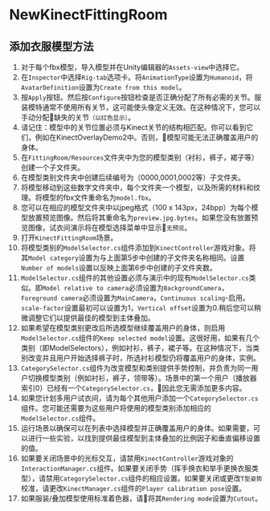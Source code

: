 # NewKinectFittingRoom

## 添加衣服模型方法
1. 对于每个fbx模型，导入模型并在Unity编辑器的`Assets-view`中选择它。
2. 在`Inspector`中选择`Rig-tab`选项卡。将`AnimationType`设置为`Humanoid`，将`AvatarDefinition`设置为`Create from this model`。
3. 按`Apply`按钮。然后按`Configure`按钮检查是否正确分配了所有必需的关节。服装模特通常不使用所有关节，这可能使头像定义无效。在这种情况下，您可以手动分配:bug:缺失的关节`（以红色显示）`。
4. 请记住：模型中的关节位置必须与Kinect关节的结构相匹配。你可以看到它们，例如在KinectOverlayDemo2中。否则，:bug:模型可能无法正确覆盖用户的身体。
5. 在`FittingRoom/Resources`文件夹中为您的模型类别（衬衫，裤子，裙子等）创建一个子文件夹。
6. 在模型类别文件夹中创建后续编号为（0000,0001,0002等）子文件夹。
7. 将模型移动到这些数字文件夹中，每个文件夹一个模型，以及所需的材料和纹理。将模型的fbx文件重命名为`model.fbx`。
8. 您可以在相应的模型文件夹中以jpeg格式（100 x 143px，24bpp）为每个模型放置预览图像。然后将其重命名为`preview.jpg.bytes`。如果您没有放置预览图像，试衣间演示将在模型选择菜单中显示:bug:`无预览`。
9. 打开`KinectFittingRoom`场景。   
10. 将模型类别的`ModelSelector.cs`组件添加到`KinectController`游戏对象。将其`Model category`设置为与上面第5步中创建的子文件夹名称相同。设置`Number of models`设置以反映上面第6步中创建的子文件夹数。
11. `ModelSelector.cs`组件的其他设置必须与演示中的现有`ModelSelector.cs`类似。即`Model relative to camera`必须设置为`BackgroundCamera`，`Foreground camera`必须设置为`MainCamera`，`Continuous scaling`-启用。`scale-factor`设置最初可以设置为1，`Vertical offset`设置为0.稍后您可以稍微调整它们以提供最佳的模型到主体叠加。
12. 如果希望在模型类别更改后所选模型继续覆盖用户的身体，则启用`ModelSelector.cs`组件的`Keep selected model`设置。这很好用，如果有几个类别（即ModelSelectors），例如衬衫，裤子，裙子等。在这种情况下，当类别改变并且用户开始选择裤子时，所选衬衫模型仍将覆盖用户的身体，实例。
13. `CategorySelector.cs`组件为改变模型和类别提供手势控制，并负责为同一用户切换模型类别（例如衬衫，裤子，领带等）。场景中的第一个用户（播放器索引0）已经有一个`CategorySelector.cs`，:bug:因此您无需添加更多内容。
14. 如果您计划多用户试衣间，请为每个其他用户添加一个`CategorySelector.cs`组件。您可能还需要为这些用户将使用的模型类别添加相应的`ModelSelector.cs`组件。
15. 运行场景以确保可以在列表中选择模型并正确覆盖用户的身体。如果需要，可以进行一些实验，以找到提供最佳模型到主体叠加的比例因子和垂直偏移设置的值。
16. 如果要关闭场景中的光标交互，请禁用`KinectController`游戏对象的`InteractionManager.cs`组件。如果要关闭手势（挥手换衣和举手更换衣服类型），请禁用`CategorySelector.cs`组件的相应设置。如果要关闭或更改`T型姿势`校准，请更改`KinectManager.cs`组件的`Player calibration pose`设置。
17. 如果服装/叠加模型使用标准着色器，请:bug:将其`Rendering mode`设置为`Cutout`。
